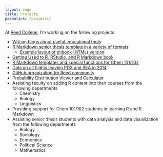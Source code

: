 ```yaml
---
layout: page
title: Projects
permalink: /projects/
---
```


At [Reed College](www.reed.edu), I'm working on the following projects

  - [Writing blogs about useful educational tools](http://blogs.reed.edu/ed-tech/author/cismay/)
  - [R Markdown senior thesis template in a variety of formats](http://github.com/ismayc/thesisdown)
      + [Example layout of gitbook (HTML) version](http://github.com/ismayc/thesisdown_book)
  - [Getting Used to R, RStudio, and R Markdown book](http://ismayc.github.io/rbasics-book)
  - [R Markdown templates and special functions for Chem 101/102](http://github.com/ismayc/chemistr)
  - [Data on all flights leaving PDX and SEA in 2014](http://github.com/ismayc/pnwflights14)
  - [GitHub organization for Reed community](http://github.com/Reedies)
  - [Probability Distribution Viewer and Calculator](http://ismay.shinyapps.io/ProbApp)
  - Assisting faculty on adding R content into their courses from the following departments
      - Chemistry
      - Biology
      - Linguistics
  - Providing support for Chem 101/102 students in learning R and R Markdown
  - Assisting senior thesis students with data analysis and data visualization from the following departments
      - Biology
      - Sociology
      - Economics
      - Political Science
      - Mathematics